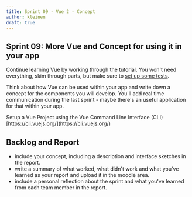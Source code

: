 ```yaml
---
title: Sprint 09 - Vue 2 - Concept
author: kleinen
draft: true
---
```


## Sprint 09: More Vue and Concept for using it in your app

Continue learning Vue by working through the tutorial. You won't need
everything, skim through parts, but make sure to [set up some tests](https://v3.vuejs.org/guide/testing.html).

Think about how Vue can be used within your app and write down a concept
for the components you will develop. You'll add real time communication
during the last sprint - maybe there's an useful application for that within your app.

Setup a Vue Project using the Vue Command Line Interface (CLI)
[https://cli.vuejs.org/](https://cli.vuejs.org/)

## Backlog and Report

- include your concept, including a description and interface sketches in the report.
- write a summary of what worked, what didn't work and what you've learned as your report and upload it in the moodle area.
- include a personal reflection about the sprint and what you've learned from each team member in the report.
